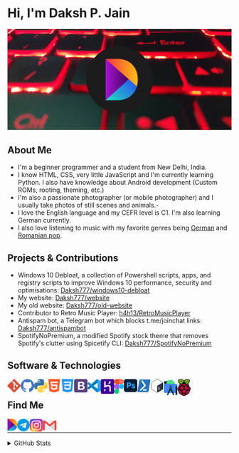 # Hi, I'm Daksh P. Jain

<img src="https://raw.githubusercontent.com/Daksh777/Daksh777/master/banner.png" alt="banner that contains my logo superimposed on my laptop's keyboard">

## About Me
- I'm a beginner programmer and a student from New Delhi, India.
- I know HTML, CSS, very little JavaScript and I'm currently learning Python. I also have knowledge about Android development (Custom ROMs, rooting, theming, etc.)
- I'm also a passionate photographer (or mobile photographer) and I usually take photos of still scenes and animals.- 
- I love the English language and my CEFR level is C1. I'm also learning German currently.
- I also love listening to music with my favorite genres being [German](https://open.spotify.com/playlist/2I6QOUXFekJHdaOSd0u50g?si=e456900b954b49ba) and [Romanian pop](https://open.spotify.com/playlist/0O1PytZfZvI8VzAO7yod07?si=E_0_dmYQTZOh2UP1V7LBAA).

## Projects & Contributions
- Windows 10 Debloat, a collection of Powershell scripts, apps, and registry scripts to improve Windows 10 performance, security and optimisations: [Daksh777/windows10-debloat](https://github.com/Daksh777/windows10-debloat)
- My website: [Daksh777/website](https://github.com/Daksh777/website)
- My old website: [Daksh777/old-website](https://github.com/Daksh777/old-website)
- Contributor to Retro Music Player: [h4h13/RetroMusicPlayer](https://github.com/h4h13/RetroMusicPlayer)
- Antispam bot, a Telegram bot which blocks t.me/joinchat links: [Daksh777/antispambot](https://github.com/Daksh777/antispambot)
- SpotifyNoPremium, a modified Spotify stock theme that removes Spotify's clutter using Spicetify CLI: [Daksh777/SpotifyNoPremium](https://github.com/Daksh777/SpotifyNoPremium)

## Software & Technologies
[<img align="left" alt="Git" width="30px" src="icons/git.svg" />](/ "Git")
[<img align="left" alt="GitHub" width="30px" src="icons/github.svg" />](/ "GitHub")
[<img align="left" alt="Python" width="30px" src="icons/python.svg" />](/ "Python")
[<img align="left" alt="HTML5" width="30px" src="icons/html.svg" />](/ "HTML5")
[<img align="left" alt="CSS3" width="30px" src="icons/css.svg" />](/ "CSS3")
[<img align="left" alt="Bootstrap" width="30px" src="icons/bootstrap.svg" />](/ "Bootstrap")
[<img align="left" alt="Visual Studio Code" width="30px" src="icons/vsc.svg" />](/ "Visual Studio Code")
[<img align="left" alt="Heroku" width="30px" src="icons/heroku.svg" />](/ "Heroku")
[<img align="left" alt="Figma" width="22px" src="icons/figma.svg" />](/ "Figma")
[<img align="left" alt="Photoshop" width="30px" src="icons/photoshop.svg" />](/ "Photoshop")
[<img align="left" alt="Powershell Scripting" height="30px" width="30px" src="icons/powershell.svg" />](/ "Powershell Scripting")
[<img align="left" alt="Bash Scripting" width="30px" src="icons/bash.svg" />](/ "Bash Scripting")
[<img align="left" alt="Android Studio" width="30px" src="icons/androidstudio.svg" />](/ "Android Studio")
[<img align="left" alt="Raspberry Pi" width="30px" src="icons/raspberrypi.svg" />](/ "Raspberry Pi")
<br>

## Find Me

[<img align="left" alt="https://daksh.eu.org" width="22px" src="icons/DakshLogo.svg" />](https://daksh.eu.org)
[<img align="left" alt="https://t.me/Daksh777" width="28px" src="icons/telegram.svg" />](https://t.me/Daksh777)
[<img align="left" alt="https://instagram.com/daksh_eu_org" width="30px" src="icons/instagram.svg" />](https://instagram.com/daksh_eu_org)
[<img align="left" alt="contact@daksh.eu.org" height="30px" width="30px" src="icons/gmail.svg" />](mailto:contact@daksh.eu.org)
<br />

---
<details>
  <summary> GitHub Stats </summary>

[![trophy](https://github-profile-trophy.vercel.app/?username=daksh777&theme=onedark)](https://github.com/ryo-ma/github-profile-trophy)
</details>
